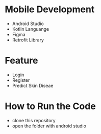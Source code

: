# Mobile Development
- Android Studio
- Kotlin Languange
- Figma
- Retrofit Library

# Feature
- Login
- Register
- Predict Skin Diseae


# How to Run the Code
- clone this repository
- open the folder with android studio
